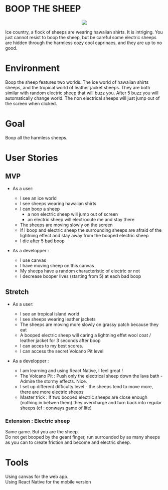 # BOOP THE SHEEP
<p align="center">
<img src='https://ubisafe.org/images/sheep-vector-1.png'>
</p>
Ice country, a flock of sheeps are wearing hawaiian shirts. It is intriging. You just cannot resist to boop the sheep, but be careful some electric sheeps are hidden through the harmless cozy cool caprinaes, and they are up to no good.

# Environment
Boop the sheep features two worlds. The ice world of hawaiian shirts sheeps, and the tropical world of leather jacket sheeps. They are both similar with random electric sheep that will buzz you. After 5 buzz you will automatically change world. The non electrical sheeps will just jump out of the screen when clicked.

# Goal
Boop all the harmless sheeps.

# User Stories
##  MVP
- As a user:
  - I see an ice world 
  - I see sheeps wearing hawaiian shirts
  - I can boop a sheep
    - a non electric sheep will jump out of screen
    - an electric sheep will electrocute me and stay there
  - The sheeps are moving slowly on the screen
  - If I boop and electric sheep the surrounding sheeps are afraid of the lightning effect and stay away from the booped electric sheep
  - I die after 5 bad boop

- As a developper :
  - I use canvas
  - I have moving sheep on this canvas
  - My sheeps have a random characteristic of electric or not
  - I decrease booper lives (starting from 5) at each bad boop 


##  Stretch
- As a user:
  - I see an tropical island world 
  - I see sheeps wearing leather jackets
  - The sheeps are moving more slowly on grassy patch because they eat
  - A booped electric sheep will caring a lightning effet wool coat / leather jacket for 3 seconds after boop
  - I can acces to my best scores. 
  - I can access the secret Volcano Pit level
  

- As a developper : 
  - I am learning and using React Native, I feel great ! 
  - The Volcano Pit : Push only the electrical sheep down the lava bath - Admire the stormy effects. Nice.
  - I set up different difficulty level - the sheeps tend to move more, there are more electric sheeps
  - Master trick : If two booped electric sheeps are close enough (nothing in betwen them) they overcharge and turn back into regular sheeps (cf : conways game of life)
  
 ### Extension : Electric sheep
 Same game. But you are the sheep. \
 Do not get booped by the geant finger, run surrounded by as many sheeps as you can to create friction and become and electric sheep.
 

# Tools
Using canvas for the web app. \
Using React Native for the mobile version

